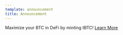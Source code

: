 ```yaml
---
template: announcement
title: Announcement
---
```


Maximize your BTC in DeFi by minting tBTC! <a href="https://blog.threshold.network/an-updated-timeline-for-the-launch-of-tbtc-v2/" target="_blank" rel="noopener noreferrer">Learn More</a>
